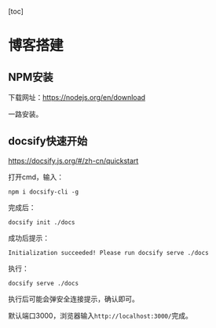 [toc]

# 博客搭建

## NPM安装

下载网址：https://nodejs.org/en/download

一路安装。

## docsify快速开始

https://docsify.js.org/#/zh-cn/quickstart



打开cmd，输入：

```shell
npm i docsify-cli -g
```



完成后：

```shell
docsify init ./docs
```



成功后提示：

```shell
Initialization succeeded! Please run docsify serve ./docs
```



执行：

```shell
docsify serve ./docs
```

执行后可能会弹安全连接提示，确认即可。



默认端口3000，浏览器输入`http://localhost:3000/`完成。



